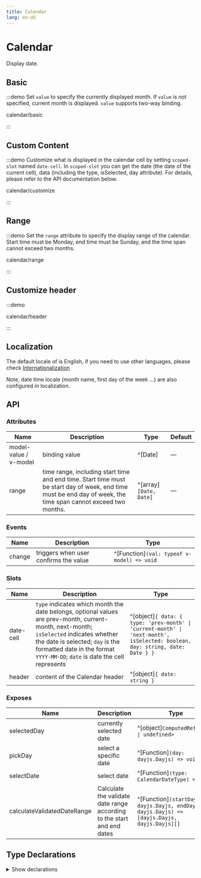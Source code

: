 ```yaml
---
title: Calendar
lang: en-US
---
```


# Calendar

Display date.

## Basic

:::demo Set `value` to specify the currently displayed month. If `value` is not specified, current month is displayed. `value` supports two-way binding.

calendar/basic

:::

## Custom Content

:::demo Customize what is displayed in the calendar cell by setting `scoped-slot` named `date-cell`. In `scoped-slot` you can get the date (the date of the current cell), data (including the type, isSelected, day attribute). For details, please refer to the API documentation below.

calendar/customize

:::

## Range

:::demo Set the `range` attribute to specify the display range of the calendar. Start time must be Monday, end time must be Sunday, and the time span cannot exceed two months.

calendar/range

:::

## Customize header

:::demo

calendar/header

:::

## Localization

The default locale of is English, if you need to use other languages, please check [Internationalization](/en-US/guide/i18n)

Note, date time locale (month name, first day of the week ...) are also configured in localization.

## API

### Attributes

| Name                  | Description                                                                                                                                                    | Type                   | Default |
| --------------------- | -------------------------------------------------------------------------------------------------------------------------------------------------------------- | ---------------------- | ------- |
| model-value / v-model | binding value                                                                                                                                                  | ^[Date]                | —       |
| range                 | time range, including start time and end time. Start time must be start day of week, end time must be end day of week, the time span cannot exceed two months. | ^[array]`[Date, Date]` | —       |

### Events

| Name            | Description                                                       | Type                                                                                      |
| --------------- | ----------------------------------------------------------------- | ----------------------------------------------------------------------------------------- |
| change          | triggers when user confirms the value                             | ^[Function]`(val: typeof v-model) => void`                                                |


### Slots

| Name      | Description                                                                                                                                                                                                                                               | Type                                                                                                                         |
| --------- | --------------------------------------------------------------------------------------------------------------------------------------------------------------------------------------------------------------------------------------------------------- | ---------------------------------------------------------------------------------------------------------------------------- |
| date-cell | `type` indicates which month the date belongs, optional values are prev-month, current-month, next-month; `isSelected` indicates whether the date is selected; `day` is the formatted date in the format `YYYY-MM-DD`; `date` is date the cell represents | ^[object]`{ data: { type: 'prev-month' \| 'current-month' \| 'next-month', isSelected: boolean, day: string, date: Date } }` |
| header    | content of the Calendar header                                                                                                                                                                                                                            | ^[object]`{ date: string }`                                                                                                  |

### Exposes

| Name                        | Description                                                            | Type                                                                                          |
| --------------------------- | ---------------------------------------------------------------------- | --------------------------------------------------------------------------------------------- |
| selectedDay                 | currently selected date                                                | ^[object]`ComputedRef<Dayjs \| undefined>`                                                    |
| pickDay                     | select a specific date                                                 | ^[Function]`(day: dayjs.Dayjs) => void`                                                       |
| selectDate                  | select date                                                            | ^[Function]`(type: CalendarDateType) => void`                                                 |
| calculateValidatedDateRange | Calculate the validate date range according to the start and end dates | ^[Function]`(startDayjs: dayjs.Dayjs, endDayjs: dayjs.Dayjs) => [dayjs.Dayjs, dayjs.Dayjs][]` |

## Type Declarations

<details>
  <summary>Show declarations</summary>

```ts
type CalendarDateType =
  | 'prev-month'
  | 'next-month'
  | 'prev-year'
  | 'next-year'
  | 'today'
```

</details>
